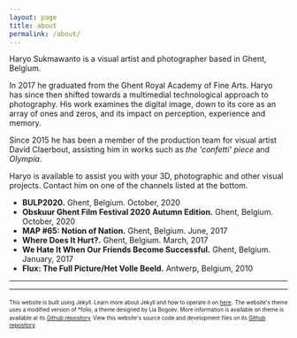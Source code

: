```yaml
---
layout: page
title: about
permalink: /about/
---
```


Haryo Sukmawanto is a visual artist and photographer based in Ghent, Belgium. 

In 2017 he graduated from the Ghent Royal Academy of Fine Arts. Haryo has since then shifted towards a multimedial technological approach to photography. His work examines the digital image, down to its core as an array of ones and zeros, and its impact on perception, experience and memory.

Since 2015 he has been a member of the production team for visual artist David Claerbout, assisting him in works such as _the 'confetti' piece_ and _Olympia_.

Haryo is available to assist you with your 3D, photographic and other visual projects. Contact him on one of the channels listed at the bottom.

- **BULP2020.** Ghent, Belgium. October, 2020
- **Obskuur Ghent Film Festival 2020 Autumn Edition.** Ghent, Belgium. October, 2020
- **MAP #65: Notion of Nation.** Ghent, Belgium. June, 2017
- **Where Does It Hurt?.** Ghent, Belgium. March, 2017
- **We Hate It When Our Friends Become Successful.** Ghent, Belgium. January, 2017
- **Flux: The Full Picture/Het Volle Beeld.** Antwerp, Belgium, 2010

<hr/>

<span class="contacticon center">
	<a href="tel:+32 496 649 666"><i class="fa fa-phone-square"></i></a>
	<a href="mailto:haryo@sukmawanto.com"><i class="fa fa-envelope-square"></i></a>
	<a href="https://github.com/haryo-s" target="_blank"><i class="fa fa-github-square"></i></a>
</span>

<hr/>


<sub><sup>This website is built using Jekyll. Learn more about Jekyll and how to operate it on [here](https://jekyllrb.com/).</sup></sub>
<sub><sup>The website's theme uses a modified version of *folio, a theme designed by Lia Bogoev. More information is available on theme is available at its [Github repository](https://github.com/bogoli/-folio)</sup></sub>
<sub><sup>View this website's source code and development files on its [Github repository](https://github.com/haryo-s/PersonalWebsite).</sup></sub>